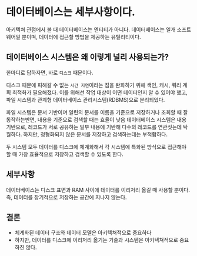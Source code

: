 # 데이터베이스는 세부사항이다.

아키텍쳐 관점에서 볼 때 데이터베이스는 엔티티가 아니다.
데이터베이스는 일개 소프트웨어일 뿐이며, 데이터에 접근할 방법을 제공하는 유틸리티이다.

## 데이터베이스 시스템은 왜 이렇게 널리 사용되는가?

한마디로 답하자면, 바로 `디스크` 때문이다.

디스크 때문에 피해갈 수 없는 `시간 지연`이라는 짐을 완화하기 위해 색인, 캐시, 쿼리 계획 최적화가 필요해졌다.
이를 위해선 작업 대상이 어떤 데이터인지 알 수 있어야 했고, 파일 시스템과 관계형 데이터베이스 관리시스템(RDBMS)으로 분리되었다.

파일 시스템은 문서 기반이며 일련의 문서를 이름을 기준으로 저장하거나 조회할 때 잘 동작하는반면, 내용을 기준으로 검색할 때는 효율이 낮음
데이터베이스 시스템은 내용 기반으로, 레코드가 서로 공유하는 일부 내용에 기반해 다수의 레코드를 연관짓는데 탁월하다.
하지만, 정형화되지 않은 문서를 저장하고 검색하는데는 부적합하다.

두 시스템 모두 데이터를 디스크에 체계화해서 각 시스템에 특화된 방식으로 접근해야 할 때 가장 효율적으로 저장하고 검색할 수 있도록 한다.

## 세부사항

데이터베이스는 디스크 표면과 RAM 사이에 데이터를 이리저리 옮길 때 사용할 뿐이다.
즉, 데이터를 장기적으로 저장하는 공간에 지나지 않는다.

## 결론

- 체계화된 데이터 구조와 데이터 모델은 아키텍쳐적으로 중요하다
- 하지만, 데이터를 디스크에 이리저리 옮기는 기술과 시스템은 아키텍쳐적으로 중요하진 않다.